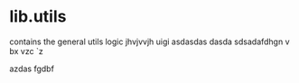 # lib.utils
contains the general utils logic
jhvjvvjh
uigi
asdasdas
dasda
sdsadafdhgn
v
bx
vzc
`z

azdas
fgdbf
